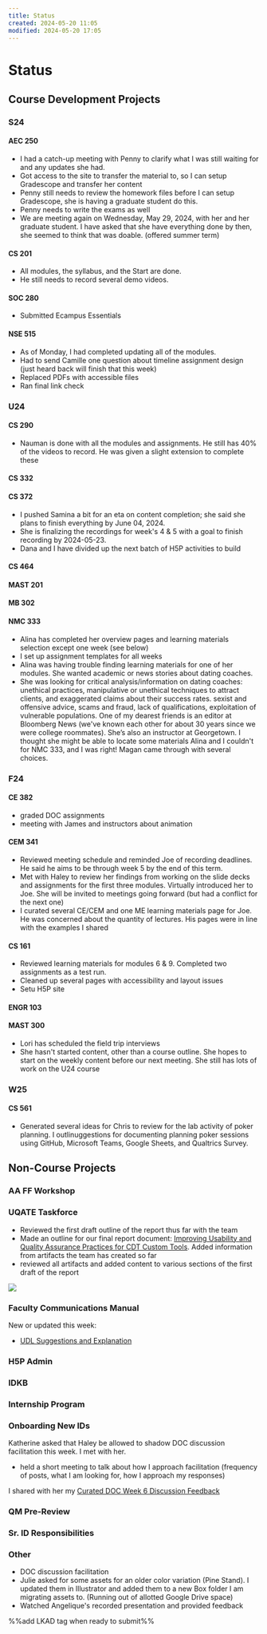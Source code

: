 ```yaml
---
title: Status
created: 2024-05-20 11:05
modified: 2024-05-20 17:05
---
```


# Status

## Course Development Projects

### S24

#### AEC 250

- I had a catch-up meeting with Penny to clarify what I was still waiting for and any updates she had. 
- Got access to the site to transfer the material to, so I can setup Gradescope and transfer her content
- Penny still needs to review the homework files before I can setup Gradescope, she is having a graduate student do this. 
- Penny needs to write the exams as well
-  We are meeting again on Wednesday, May 29, 2024, with her and her graduate student. I have asked that she have everything done by then, she seemed to think that was doable. (offered summer term)

#### CS 201

- All modules, the syllabus, and the Start are done.
- He still needs to record several demo videos.

#### SOC 280

- Submitted Ecampus Essentials

#### NSE 515

- As of Monday, I had completed updating all of the modules.
- Had to send Camille one question about timeline assignment design (just heard back will finish that this week)
- Replaced PDFs with accessible files
- Ran final link check

### U24

#### CS 290

- Nauman is done with all the modules and assignments. He still has 40% of the videos to record. He was given a slight extension to complete these

#### CS 332

#### CS 372

- I pushed Samina a bit for an eta on content completion; she said she plans to finish everything by June 04, 2024.
- She is finalizing the recordings for week's 4 & 5 with a goal to finish recording by 2024-05-23.
- Dana and I have divided up the next batch of H5P activities to build

#### CS 464

#### MAST 201

#### MB 302

#### NMC 333

- Alina has completed her overview pages and learning materials selection except one week (see below)
- I set up assignment templates for all weeks
- Alina was having trouble finding learning materials for one of her modules. She wanted academic or news stories about dating coaches.
- She was looking for critical analysis/information on dating coaches: unethical practices, manipulative or unethical techniques to attract clients, and exaggerated claims about their success rates. sexist and offensive advice, scams and fraud, lack of qualifications, exploitation of vulnerable populations. One of my dearest friends is an editor at Bloomberg News (we've known each other for about 30 years since we were college roommates). She’s also an instructor at Georgetown. I thought she might be able to locate some materials Alina and I couldn't for NMC 333, and I was right! Magan came through with several choices.

### F24

#### CE 382

- graded DOC assignments
- meeting with James and instructors about animation

#### CEM 341

- Reviewed meeting schedule and reminded Joe of recording deadlines. He said he aims to be through week 5 by the end of this term. 
- Met with Haley to review her findings from working on the slide decks and assignments for the first three modules. Virtually introduced her to Joe. She will be invited to meetings going forward (but had a conflict for the next one)
- I curated several CE/CEM and one ME learning materials page for Joe. He was concerned about the quantity of lectures. His pages were in line with the examples I shared

#### CS 161

- Reviewed learning materials for modules 6 & 9. Completed two assignments as a test run. 
- Cleaned up several pages with accessibility and layout issues
- Setu H5P site

#### ENGR 103

#### MAST 300

- Lori has scheduled the field trip interviews
- She hasn't started content, other than a course outline. She hopes to start on the weekly content before our next meeting. She still has lots of work on the U24 course

### W25

#### CS 561

- Generated several ideas for Chris to review for the lab activity of poker planning. I outlinuggestions for documenting planning poker sessions using GitHub, Microsoft Teams, Google Sheets, and Qualtrics Survey.

## Non-Course Projects

### AA FF Workshop

### UQATE Taskforce

- Reviewed the first draft outline of the report thus far with the team
- Made an outline for our final report document: [Improving Usability and Quality Assurance Practices for CDT Custom Tools](https://oregonstate.box.com/s/hqc24gyzz6w4b1stkpgoiqpdy5augslq). Added information from artifacts the team has created so far
- reviewed all artifacts and added content to various sections of the first draft of the report

![](./images/uqate-preview.png)

### Faculty Communications Manual

New or updated this week:

- [UDL Suggestions and Explanation](https://github.com/mundorfd/faculty-comms/blob/33aeb76ad3443a3bc1a321940469016fae8880db/UDL%20Suggestions%20and%20Explanation%20for%20Faculty.md)

### H5P Admin

### IDKB

### Internship Program

### Onboarding New IDs

Katherine asked that Haley be allowed to shadow DOC discussion facilitation this week. I met with her.

- held a short meeting to talk about how I approach facilitation (frequency of posts, what I am looking for, how I approach my responses)

I shared with her my [Curated DOC Week 6 Discussion Feedback](https://github.com/mundorfd/faculty-comms/blob/33aeb76ad3443a3bc1a321940469016fae8880db/Curated%20DOC%20Week%206%20Discussion%20Feedback.md)

### QM Pre-Review

### Sr. ID Responsibilities

### Other

- DOC discussion facilitation
- Julie asked for some assets for an older color variation (Pine Stand). I updated them in Illustrator and added them to a new Box folder I am migrating assets to. (Running out of allotted Google Drive space)
- Watched Angelique's recorded presentation and provided feedback


%%add LKAD tag when ready to submit%%
